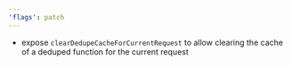 ```yaml
---
'flags': patch
---
```


- expose `clearDedupeCacheForCurrentRequest` to allow clearing the cache of a deduped function for the current request
